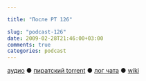 ```yaml
---

title: "После РТ 126"

slug: "podcast-126"
date: 2009-02-28T21:46:00+03:00
comments: true
categories: podcast
---
```

[аудио](http://cdn.radio-t.com/rt126post.mp3) ● [пиратский torrent](http://pirates.radio-t.com/torrents/rt126post.mp3.torrent) ● [лог чата](http://chat.radio-t.com/logs/radio-t-126.html) ● [wiki](http://wiki.radio-t.com/%D0%9F%D0%BE%D1%81%D0%BB%D0%B5_%D0%A0%D0%A2_126)<audio src="http://cdn.radio-t.com/rt126post.mp3" preload="none">
